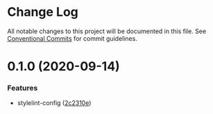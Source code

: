 # Change Log

All notable changes to this project will be documented in this file.
See [Conventional Commits](https://conventionalcommits.org) for commit guidelines.

# 0.1.0 (2020-09-14)

### Features

- stylelint-config ([2c2310e](https://github.com/ntnyq/configs/commit/2c2310efbdb36e9eb00b778f0eeb09054aa6fd1d))
